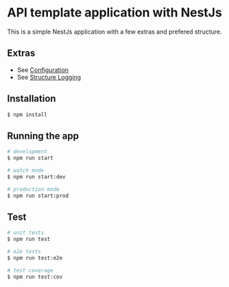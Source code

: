 # API template application with NestJs
This is a simple NestJs application with a few extras and prefered structure.

## Extras
* See [Configuration](CONFIG.md)
* See [Structure Logging](LOGGING.md)


## Installation

```bash
$ npm install
```

## Running the app

```bash
# development
$ npm run start

# watch mode
$ npm run start:dev

# production mode
$ npm run start:prod
```

## Test

```bash
# unit tests
$ npm run test

# e2e tests
$ npm run test:e2e

# test coverage
$ npm run test:cov
```
